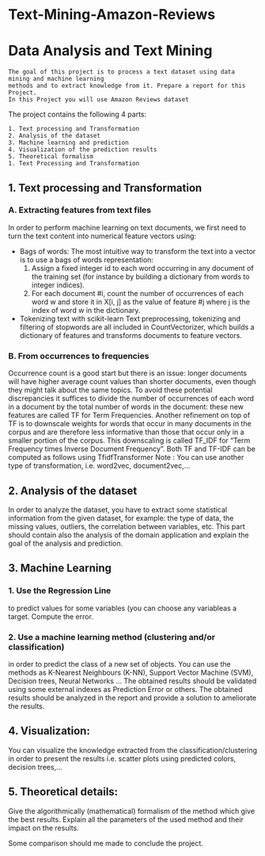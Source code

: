 # Text-Mining-Amazon-Reviews

# Data Analysis and Text Mining

```
The goal of this project is to process a text dataset using data mining and machine learning
methods and to extract knowledge from it. Prepare a report for this Project.
In this Project you will use Amazon Reviews dataset
```
The project contains the following 4 parts:
```
1. Text processing and Transformation
2. Analysis of the dataset
3. Machine learning and prediction
4. Visualization of the prediction results
5. Theoretical formalism
1. Text Processing and Transformation

```
## 1. Text processing and Transformation
### A. Extracting features from text files
In order to perform machine learning on text documents, we first need to turn the text
content into numerical feature vectors using:

- Bags of words:
The most intuitive way to transform the text into a vector is to use a bags of words
representation:
    1. Assign a fixed integer id to each word occurring in any document of the
training set (for instance by building a dictionary from words to integer indices).
    2. For each document #i, count the number of occurrences of each
word w and store it in X[i, j] as the value of feature #j where j is the index of
word w in the dictionary.
- Tokenizing text with scikit-learn
Text preprocessing, tokenizing and filtering of stopwords are all included
in CountVectorizer, which builds a dictionary of features and transforms
documents to feature vectors.

### B. From occurrences to frequencies
Occurrence count is a good start but there is an issue: longer documents will have
higher average count values than shorter documents, even though they might talk
about the same topics.
To avoid these potential discrepancies it suffices to divide the number of
occurrences of each word in a document by the total number of words in the
document: these new features are called TF for Term Frequencies.
Another refinement on top of TF is to downscale weights for words that occur in
many documents in the corpus and are therefore less informative than those that
occur only in a smaller portion of the corpus.
This downscaling is called TF_IDF for “Term Frequency times Inverse
Document Frequency”.
Both TF and TF-IDF can be computed as follows using TfidfTransformer
Note : You can use another type of transformation, i.e. word2vec, document2vec,...

## 2. Analysis of the dataset
In order to analyze the dataset, you have to extract some statistical information from the
given dataset, for example: the type of data, the missing values, outliers, the correlation
between variables, etc. This part should contain also the analysis of the domain application
and explain the goal of the analysis and prediction.

## 3. Machine Learning
### 1. Use the Regression Line 
to predict values for some variables (you can choose any variableas a target. Compute the error.

### 2. Use a machine learning method (clustering and/or classification)
in order to predict the class of a new set of objects. You can use the methods as K-Nearest Neighbours (K-NN),
Support Vector Machine (SVM), Decision trees, Neural Networks ... The obtained results
should be validated using some external indexes as Prediction Error or others. The obtained
results should be analyzed in the report and provide a solution to ameliorate the results.
## 4. Visualization:
You can visualize the knowledge extracted from the classification/clustering in order to
present the results i.e. scatter plots using predicted colors, decision trees,...
## 5. Theoretical details:
Give the algorithmically (mathematical) formalism of the method which give the best
results. Explain all the parameters of the used method and their impact on the results.

Some comparison should me made to conclude the project.



